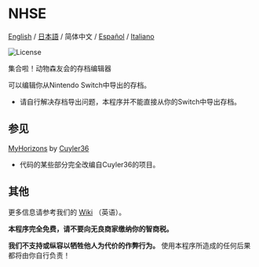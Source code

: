 NHSE
=====
<div>
  <a href="https://github.com/kwsch/NHSE">English</a> / <a href="README-jp.md">日本語</a> / <span>简体中文</span> / <a href="README-es.md">Español</a> / <a href="README-it.md">Italiano</a>
</div>

![License](https://img.shields.io/badge/License-GPLv3-blue.svg)

集合啦！动物森友会的存档编辑器

可以编辑你从Nintendo Switch中导出的存档。
* 请自行解决存档导出问题，本程序并不能直接从你的Switch中导出存档。
## 参见

[MyHorizons](https://github.com/Cuyler36/MyHorizons) by [Cuyler36](https://github.com/Cuyler36/)
* 代码的某些部分完全改编自Cuyler36的项目。

## 其他

更多信息请参考我们的 [Wiki](https://github.com/kwsch/NHSE/wiki) （英语）。

**本程序完全免费，请不要向无良商家缴纳你的智商税。**

**我们不支持或纵容以牺牲他人为代价的作弊行为。** 使用本程序所造成的任何后果都将由你自行负责！
